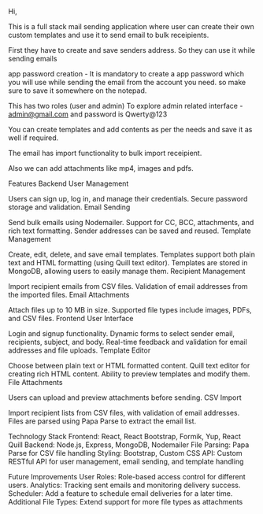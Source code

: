 Hi,

This is a full stack mail sending application where user can create their own custom templates and use it to send email to bulk receipients.

First they have to create and save senders address. So they can use it while sending emails

app password creation - It is mandatory to create a app password which you will use while sending the email from the account you need. so make sure to save it somewhere on the notepad.

This has two roles (user and admin) To explore admin related interface - admin@gmail.com and password is Qwerty@123

You can create templates and add contents as per the needs and save it as well if required.

The email has import functionality to bulk import receipient.

Also we can add attachments like mp4, images and pdfs.

Features Backend User Management

Users can sign up, log in, and manage their credentials. Secure password storage and validation. Email Sending

Send bulk emails using Nodemailer. Support for CC, BCC, attachments, and rich text formatting. Sender addresses can be saved and reused. Template Management

Create, edit, delete, and save email templates. Templates support both plain text and HTML formatting (using Quill text editor). Templates are stored in MongoDB, allowing users to easily manage them. Recipient Management

Import recipient emails from CSV files. Validation of email addresses from the imported files. Email Attachments

Attach files up to 10 MB in size. Supported file types include images, PDFs, and CSV files. Frontend User Interface

Login and signup functionality. Dynamic forms to select sender email, recipients, subject, and body. Real-time feedback and validation for email addresses and file uploads. Template Editor

Choose between plain text or HTML formatted content. Quill text editor for creating rich HTML content. Ability to preview templates and modify them. File Attachments

Users can upload and preview attachments before sending. CSV Import

Import recipient lists from CSV files, with validation of email addresses. Files are parsed using Papa Parse to extract the email list.

Technology Stack Frontend: React, React Bootstrap, Formik, Yup, React Quill Backend: Node.js, Express, MongoDB, Nodemailer File Parsing: Papa Parse for CSV file handling Styling: Bootstrap, Custom CSS API: Custom RESTful API for user management, email sending, and template handling

Future Improvements User Roles: Role-based access control for different users. Analytics: Tracking sent emails and monitoring delivery success. Scheduler: Add a feature to schedule email deliveries for a later time. Additional File Types: Extend support for more file types as attachments
